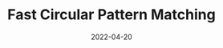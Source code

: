 ---
title: "Fast Circular Pattern Matching"
collection: publications
category: arxiv
permalink: /publication/2022-04-20-Fast-Circular-Pattern-Matching
excerpt: 'This paper proposes a novel approach to the Circular Pattern Matching Problem using Suffix Trees. Work was performed at Montana State University, funded by an NSF REU grant.'
date: 2022-04-20
venue: 'ArXiv'
slidesurl: # NONE
paperurl: 'https://arxiv.org/abs/2204.09562'
citation: 'Solow, W., Barich, M., & Mumey, B. (2022). Fast circular pattern matching. arXiv. https://arxiv.org/abs/2204.09562.'
---